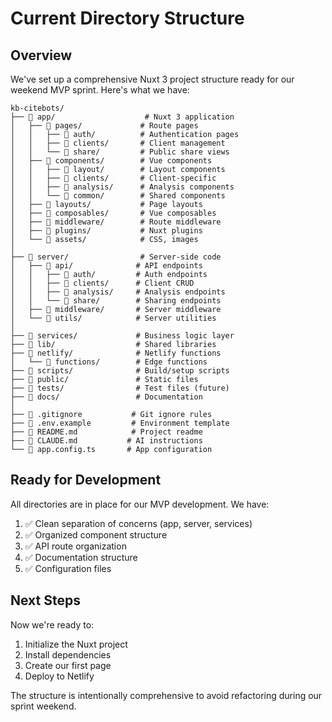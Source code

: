 # Current Directory Structure

## Overview

We've set up a comprehensive Nuxt 3 project structure ready for our weekend MVP sprint. Here's what we have:

```
kb-citebots/
├── 📁 app/                    # Nuxt 3 application
│   ├── 📁 pages/             # Route pages
│   │   ├── 📁 auth/          # Authentication pages
│   │   ├── 📁 clients/       # Client management
│   │   └── 📁 share/         # Public share views
│   ├── 📁 components/        # Vue components
│   │   ├── 📁 layout/        # Layout components
│   │   ├── 📁 clients/       # Client-specific
│   │   ├── 📁 analysis/      # Analysis components
│   │   └── 📁 common/        # Shared components
│   ├── 📁 layouts/           # Page layouts
│   ├── 📁 composables/       # Vue composables
│   ├── 📁 middleware/        # Route middleware
│   ├── 📁 plugins/           # Nuxt plugins
│   └── 📁 assets/            # CSS, images
│
├── 📁 server/                # Server-side code
│   ├── 📁 api/              # API endpoints
│   │   ├── 📁 auth/         # Auth endpoints
│   │   ├── 📁 clients/      # Client CRUD
│   │   ├── 📁 analysis/     # Analysis endpoints
│   │   └── 📁 share/        # Sharing endpoints
│   ├── 📁 middleware/       # Server middleware
│   └── 📁 utils/            # Server utilities
│
├── 📁 services/             # Business logic layer
├── 📁 lib/                  # Shared libraries
├── 📁 netlify/              # Netlify functions
│   └── 📁 functions/        # Edge functions
├── 📁 scripts/              # Build/setup scripts
├── 📁 public/               # Static files
├── 📁 tests/                # Test files (future)
├── 📁 docs/                 # Documentation
│
├── 📄 .gitignore           # Git ignore rules
├── 📄 .env.example         # Environment template
├── 📄 README.md            # Project readme
├── 📄 CLAUDE.md           # AI instructions
└── 📄 app.config.ts       # App configuration
```

## Ready for Development

All directories are in place for our MVP development. We have:

1. ✅ Clean separation of concerns (app, server, services)
2. ✅ Organized component structure
3. ✅ API route organization
4. ✅ Documentation structure
5. ✅ Configuration files

## Next Steps

Now we're ready to:
1. Initialize the Nuxt project
2. Install dependencies
3. Create our first page
4. Deploy to Netlify

The structure is intentionally comprehensive to avoid refactoring during our sprint weekend.